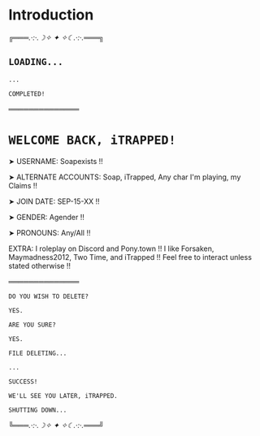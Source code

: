 # Introduction

╔═══*.·:·.☽✧    ✦    ✧☾.·:·.*═══╗

## `LOADING...`

`...`

`COMPLETED!`

══════════════

# `WELCOME BACK, iTRAPPED!`

➤ USERNAME: Soapexists !!

➤ ALTERNATE ACCOUNTS: Soap, iTrapped, Any char I'm playing, my Claims !!

➤ JOIN DATE: SEP-15-XX !!

➤ GENDER: Agender !!

➤ PRONOUNS: Any/All !!

EXTRA: I roleplay on Discord and Pony.town !! I like Forsaken, Maymadness2012, Two Time, and iTrapped !! Feel free to interact unless stated otherwise !!

══════════════

`DO YOU WISH TO DELETE?`

`YES.`

`ARE YOU SURE?`

`YES.`

`FILE DELETING...`

`...`

`SUCCESS!`

` WE'LL SEE YOU LATER, iTRAPPED. `

`SHUTTING DOWN...`

╚═══*.·:·.☽✧    ✦    ✧☾.·:·.*═══╝
